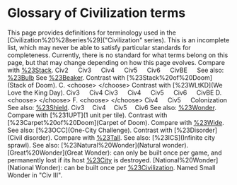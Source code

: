 # Glossary of Civilization terms

This page provides definitions for terminology used in the [Civilization%20%28series%29]("Civilization" series). This is an incomplete list, which may never be able to satisfy particular standards for completeness. Currently, there is no standard for what terms belong on this page, but that may change depending on how this page evolves.
 Compare with [%23Stack](Stack).
 Civ2   Civ3   Civ4   Civ5   Civ6   CivBE  
 See also: [%23Bulb](Bulb)
 See [%23Beaker](Beaker).
 Contrast with [%23Stack%20of%20Doom](Stack of Doom).
C.
&lt;choose&gt;
&lt;/choose&gt;
 Contrast with [%23WLtKD](We Love the King Day).
 Civ3   Civ4
 Civ3   Civ4   Civ5   Civ6   CivBE
D.
&lt;choose&gt;
&lt;/choose&gt;
F.
&lt;choose&gt;
&lt;/choose&gt;
 Civ4   Civ5   Colonization
 See also: [%23Shield](Shield).
 Civ3  Civ4  Civ5  Civ6
 See also: [%23Wonder](Wonder).
 Compare with [%231UPT](1 unit per tile).
 Contrast with [%23Carpet%20of%20Doom](Carpet of Doom).
 Compare with [%23Wide](Wide).
 See also: [%23OCC](One-City Challenge).
 Contrast with [%23Disorder](Civil disorder).
 Compare with [%23Tall](Tall).
 See also: [%23ICS](Infinite city sprawl).
 See also: [%23Natural%20Wonder](Natural wonder).
 [Great%20Wonder](Great Wonder): can only be built once per game, and permanently lost if its host [%23City](city) is destroyed.
 [National%20Wonder](National Wonder): can be built once per [%23Civilization](civ). Named Small Wonder in "Civ III".